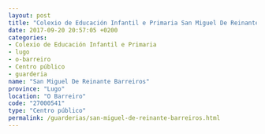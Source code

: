 ```yaml
---
layout: post
title: "Colexio de Educación Infantil e Primaria San Miguel De Reinante Barreiros"
date: 2017-09-20 20:57:05 +0200
categories:
- Colexio de Educación Infantil e Primaria
- lugo
- o-barreiro
- Centro público
- guarderia
name: "San Miguel De Reinante Barreiros"
province: "Lugo"
location: "O Barreiro"
code: "27000541"
type: "Centro público"
permalink: /guarderias/san-miguel-de-reinante-barreiros.html
---
```

